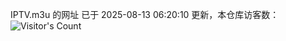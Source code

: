 IPTV.m3u 的网址 已于 2025-08-13 06:20:10 更新，本仓库访客数：![Visitor's Count](https://profile-counter.glitch.me/hero1898_tv/count.svg)
